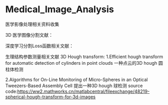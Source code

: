 # Medical_Image_Analysis
医学影像处理相关资料收集


3D 医学图像分割文献：


深度学习分割Loss函数相关文献：


生理结构参数测量相关文献
3D Hough transform:
1.Efficient hough transform for automatic detection of cylinders in point clouds  一种点云的3D hough 圆柱体检测

2.Algorithms for On-Line Monitoring of Micro-Spheres in an Optical Tweezers-Based Assembly Cell  提出一种3D hough 球检测
source code:https://ww2.mathworks.cn/matlabcentral/fileexchange/48219-spherical-hough-transform-for-3d-images


